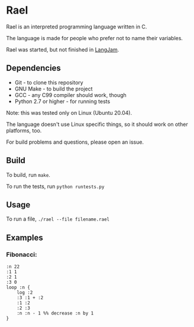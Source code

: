 # Rael
Rael is an interpreted programming language written in C.

The language is made for people who prefer not to name their variables.

Rael was started, but not finished in [LangJam](https://github.com/langjam/jam0001).

## Dependencies
* Git - to clone this repository
* GNU Make - to build the project
* GCC - any C99 compiler should work, though
* Python 2.7 or higher - for running tests

Note: this was tested only on Linux (Ubuntu 20.04).

The language doesn't use Linux specific things, so it should work on other platforms, too.

For build problems and questions, please open an issue.

## Build
To build, run `make`.

To run the tests, run `python runtests.py`

## Usage
To run a file, `./rael --file filename.rael`

## Examples
### Fibonacci:
```rael
:n 22
:1 1
:2 1
:3 0
loop :n {
    log :2
    :3 :1 + :2
    :1 :2
    :2 :3
    :n :n - 1 %% decrease :n by 1
}
```
